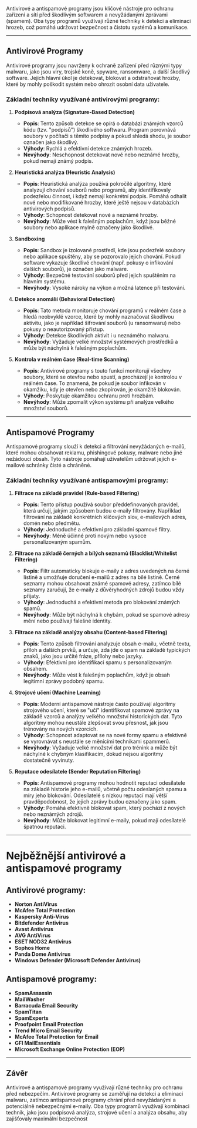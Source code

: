 Antivirové a antispamové programy jsou klíčové nástroje pro ochranu zařízení a sítí před škodlivým softwarem a nevyžádanými zprávami (spamem). Oba typy programů využívají různé techniky k detekci a eliminaci hrozeb, což pomáhá udržovat bezpečnost a čistotu systémů a komunikace.

---

## **Antivirové Programy**

Antivirové programy jsou navrženy k ochraně zařízení před různými typy malwaru, jako jsou viry, trojské koně, spyware, ransomware, a další škodlivý software. Jejich hlavní úkol je detekovat, blokovat a odstraňovat hrozby, které by mohly poškodit systém nebo ohrozit osobní data uživatele.

### **Základní techniky využívané antivirovými programy:**

1. **Podpisová analýza (Signature-Based Detection)**
   - **Popis**: Tento způsob detekce se opírá o databázi známých vzorců kódu (tzv. "podpisů") škodlivého softwaru. Program porovnává soubory v počítači s těmito podpisy a pokud shledá shodu, je soubor označen jako škodlivý.
   - **Výhody**: Rychlá a efektivní detekce známých hrozeb.
   - **Nevýhody**: Neschopnost detekovat nové nebo neznámé hrozby, pokud nemají známý podpis.

2. **Heuristická analýza (Heuristic Analysis)**
   - **Popis**: Heuristická analýza používá pokročilé algoritmy, které analyzují chování souborů nebo programů, aby identifikovaly podezřelou činnost, i když nemají konkrétní podpis. Pomáhá odhalit nové nebo modifikované hrozby, které ještě nejsou v databázích antivirových podpisů.
   - **Výhody**: Schopnost detekovat nové a neznámé hrozby.
   - **Nevýhody**: Může vést k falešným poplachům, když jsou běžné soubory nebo aplikace mylně označeny jako škodlivé.

3. **Sandboxing**
   - **Popis**: Sandbox je izolované prostředí, kde jsou podezřelé soubory nebo aplikace spuštěny, aby se pozorovalo jejich chování. Pokud software vykazuje škodlivé chování (např. pokusy o infikování dalších souborů), je označen jako malware.
   - **Výhody**: Bezpečné testování souborů před jejich spuštěním na hlavním systému.
   - **Nevýhody**: Vysoké nároky na výkon a možná latence při testování.

4. **Detekce anomálií (Behavioral Detection)**
   - **Popis**: Tato metoda monitoruje chování programů v reálném čase a hledá neobvyklé vzorce, které by mohly naznačovat škodlivou aktivitu, jako je například šifrování souborů (u ransomwaru) nebo pokusy o neautorizovaný přístup.
   - **Výhody**: Detekce škodlivých aktivit i u neznámého malwaru.
   - **Nevýhody**: Vyžaduje velké množství systémových prostředků a může být náchylná k falešným poplachům.

5. **Kontrola v reálném čase (Real-time Scanning)**
   - **Popis**: Antivirové programy s touto funkcí monitorují všechny soubory, které se otevřou nebo spustí, a procházejí je kontrolou v reálném čase. To znamená, že pokud je soubor infikován v okamžiku, kdy je otevřen nebo zkopírován, je okamžitě blokován.
   - **Výhody**: Poskytuje okamžitou ochranu proti hrozbám.
   - **Nevýhody**: Může zpomalit výkon systému při analýze velkého množství souborů.

---

## **Antispamové Programy**

Antispamové programy slouží k detekci a filtrování nevyžádaných e-mailů, které mohou obsahovat reklamu, phishingové pokusy, malware nebo jiné nežádoucí obsah. Tyto nástroje pomáhají uživatelům udržovat jejich e-mailové schránky čisté a chráněné.

### **Základní techniky využívané antispamovými programy:**

1. **Filtrace na základě pravidel (Rule-based Filtering)**
   - **Popis**: Tento přístup používá soubor předdefinovaných pravidel, která určují, jakým způsobem budou e-maily filtrovány. Například filtrování na základě konkrétních klíčových slov, e-mailových adres, domén nebo předmětu.
   - **Výhody**: Jednoduché a efektivní pro základní spamové filtry.
   - **Nevýhody**: Méně účinné proti novým nebo vysoce personalizovaným spamům.

2. **Filtrace na základě černých a bílých seznamů (Blacklist/Whitelist Filtering)**
   - **Popis**: Filtr automaticky blokuje e-maily z adres uvedených na černé listině a umožňuje doručení e-mailů z adres na bílé listině. Černé seznamy mohou obsahovat známé spamové adresy, zatímco bílé seznamy zaručují, že e-maily z důvěryhodných zdrojů budou vždy přijaty.
   - **Výhody**: Jednoduchá a efektivní metoda pro blokování známých spamů.
   - **Nevýhody**: Může být náchylná k chybám, pokud se spamové adresy mění nebo používají falešné identity.

3. **Filtrace na základě analýzy obsahu (Content-based Filtering)**
   - **Popis**: Tento způsob filtrování analyzuje obsah e-mailu, včetně textu, příloh a dalších prvků, a určuje, zda jde o spam na základě typických znaků, jako jsou určité fráze, přílohy nebo jazyky.
   - **Výhody**: Efektivní pro identifikaci spamu s personalizovaným obsahem.
   - **Nevýhody**: Může vést k falešným poplachům, když je obsah legitimní zprávy podobný spamu.

4. **Strojové učení (Machine Learning)**
   - **Popis**: Moderní antispamové nástroje často používají algoritmy strojového učení, které se "učí" identifikovat spamové zprávy na základě vzorců a analýzy velkého množství historických dat. Tyto algoritmy mohou neustále zlepšovat svou přesnost, jak jsou trénovány na nových vzorcích.
   - **Výhody**: Schopnost adaptovat se na nové formy spamu a efektivně se vyrovnávat s neustále se měnícími technikami spammerů.
   - **Nevýhody**: Vyžaduje velké množství dat pro trénink a může být náchylné k chybným klasifikacím, dokud nejsou algoritmy dostatečně vyvinuty.

5. **Reputace odesílatele (Sender Reputation Filtering)**
   - **Popis**: Antispamové programy mohou hodnotit reputaci odesílatele na základě historie jeho e-mailů, včetně počtu odeslaných spamu a míry jeho blokování. Odesílatelé s nízkou reputací mají větší pravděpodobnost, že jejich zprávy budou označeny jako spam.
   - **Výhody**: Pomáhá efektivně blokovat spam, který pochází z nových nebo neznámých zdrojů.
   - **Nevýhody**: Může blokovat legitimní e-maily, pokud mají odesílatelé špatnou reputaci.

---
# Nejběžnější antivirové a antispamové programy

## **Antivirové programy:**
- **Norton AntiVirus**
- **McAfee Total Protection**
- **Kaspersky Anti-Virus**
- **Bitdefender Antivirus**
- **Avast Antivirus**
- **AVG AntiVirus**
- **ESET NOD32 Antivirus**
- **Sophos Home**
- **Panda Dome Antivirus**
- **Windows Defender (Microsoft Defender Antivirus)**
  
## **Antispamové programy:**
- **SpamAssassin**
- **MailWasher**
- **Barracuda Email Security**
- **SpamTitan**
- **SpamExperts**
- **Proofpoint Email Protection**
- **Trend Micro Email Security**
- **McAfee Total Protection for Email**
- **GFI MailEssentials**
- **Microsoft Exchange Online Protection (EOP)**

---

## **Závěr**

Antivirové a antispamové programy využívají různé techniky pro ochranu před nebezpečím. Antivirové programy se zaměřují na detekci a eliminaci malwaru, zatímco antispamové programy chrání před nevyžádanými a potenciálně nebezpečnými e-maily. Oba typy programů využívají kombinaci technik, jako jsou podpisová analýza, strojové učení a analýza obsahu, aby zajišťovaly maximální bezpečnost